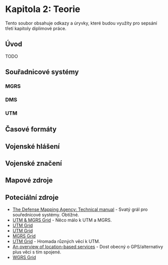# Kapitola 2: Teorie
Tento soubor obsahuje odkazy a úryvky, které budou využity pro sepsání třetí kapitoly diplimové práce.

## Úvod
TODO

## Souřadnicové systémy

### MGRS

### DMS

### UTM

## Časové formáty

## Vojenské hlášení

## Vojenské značení

## Mapové zdroje

## Poteciální zdroje
- [The Defense Mapping Agency: Technical manual](https://apps.dtic.mil/sti/pdfs/ADA247651.pdf) - Svatý grál pro souřednicové systémy. Obtížné.
- [UTM & MGRS Grid](https://www.luomus.fi/en/utm-mgrs-atlas-florae-europaeae) - Něco málo k UTM a MGRS.
- [UTM Grid](http://gauss.gge.unb.ca/papers.pdf/gpsworld.february98.pdf)
- [UTM Grid](https://natural-resources.canada.ca/earth-sciences/geography/topographic-information/maps/utm-grid-map-projections/utm-grid-military-grid-reference-system/9789)
- [MGRS Grid](https://storymaps.arcgis.com/stories/842edf2b4381438b9a4edefed124775b)
- [UTM Grid](http://www.mibsar.com/LandNav/UTM/UTM.htm) - Hromada různých věcí k UTM.
- [An overview of location-based services](https://sci-hub.se/https://link.springer.com/article/10.1023/A:1022491825047) - Dost obecný o GPS/alternativy plus věci s tím spojené.
- [WGRS Grid](https://sci-hub.se/https://www.tandfonline.com/doi/abs/10.1559/152304002782008387)
